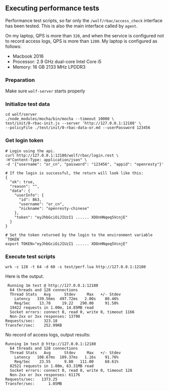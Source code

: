 
## Executing performance tests

Performance test scripts, so far only the `/wolf/rbac/access_check` interface has been tested. This is also the main interface called by `agent`.

On my laptop, QPS is more than `320`, and when the service is configured not to record access logs, QPS is more than `1200`. My laptop is configured as follows:

* Macbook 2016
* Processor: 2.9 GHz dual-core Intel Core i5
* Memory: 16 GB 2133 MHz LPDDR3


### Preparation

Make sure `wolf-server` starts properly

### Initialize test data

```
cd wolf/server
./node_modules/mocha/bin/mocha --timeout 10000 \
test/init/0-rbac-init.js --server 'http://127.0.0.1:12180' \
--policyFile ./test/init/0-rbac-data-or.md --userPassword 123456
```

### Get login token

```
# Login using the api.
curl http://127.0.0.1:12180/wolf/rbac/login.rest \
-H"Content-Type: application/json" \
-d '{"username": "or_cn", "password": "123456", "appid": "openresty"}'

# If the login is successful, the return will look like this:
{
  "ok": true,
  "reason": "",
  "data": {
    "userInfo": {
      "id": 863,
      "username": "or_cn",
      "nickname": "openresty-chinese"
    },
    "token": "eyJhbGciOiJIUzI1 ...... XDOnHNqeq5VcnjE"
  }
}

# Set the token returned by the login to the environment variable `TOKEN`
export TOKEN="eyJhbGciOiJIUzI1 ...... XDOnHNqeq5VcnjE"
```

### Execute test scripts

```shell
wrk -c 128 -t 64 -d 60 -s test/perf.lua http://127.0.0.1:12180
```

Here is the output.

```
 Running 1m test @ http://127.0.0.1:12180
  64 threads and 128 connections
  Thread Stats   Avg      Stdev     Max   +/- Stdev
    Latency   339.56ms  497.72ms   2.00s    80.46%
    Req/Sec    13.78     19.22   290.00     91.58%
  19422 requests in 1.00m, 14.85MB read
  Socket errors: connect 0, read 0, write 0, timeout 1166
  Non-2xx or 3xx responses: 13790
Requests/sec:    323.18
Transfer/sec:    252.99KB
```

No record of access logs, output results:

```
Running 1m test @ http://127.0.0.1:12180
  64 threads and 128 connections
  Thread Stats   Avg      Stdev     Max   +/- Stdev
    Latency   108.67ms  109.37ms   1.16s    91.76%
    Req/Sec    23.55      9.80   111.00     68.61%
  82521 requests in 1.00m, 63.31MB read
  Socket errors: connect 0, read 0, write 0, timeout 128
  Non-2xx or 3xx responses: 61176
Requests/sec:   1373.25
Transfer/sec:      1.05MB
```
